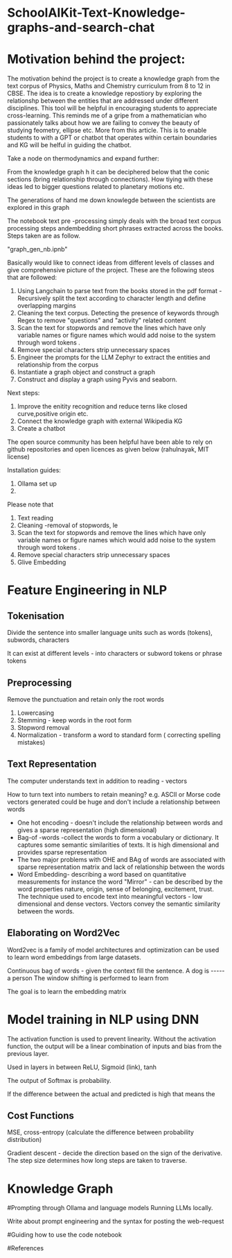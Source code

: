 # SchoolAIKit-Text-Knowledge-graphs-and-search-chat
# Motivation behind the project:

The motivation behind the project is to create a knowledge graph from the text corpus of Physics, Maths and Chemistry curriculum from 8 to 12 in CBSE. The idea is to create a knowledge repostiory by exploring the relationshp between the entities that are addressed under different disciplines. This tool will be helpful in encouraging students to appreciate cross-learning. This reminds me of a gripe from a mathematician who passionately talks about how we are failing to convey the beauty of studying feometry, ellipse etc. More from this article.  This is to enable students to with a GPT or chatbot that operates within certain boundaries and KG  will be helful in guiding the chatbot.

Take a node on thermodynamics and expand further:


From the knowledge graph h it can be deciphered below that the conic sections (bring relationship through connections). How tiying with these ideas led to bigger questions related to planetary motions etc.


The generations of hand me down knowlegde between the scientists are explored in this graph


The notebook text pre -processing simply deals with the broad text corpus processing steps andembedding short phrases extracted across the books. Steps taken are as follow.

"graph_gen_nb.ipnb"

Basically would like to connect ideas from different levels of classes and give comprehensive picture of the project.
These are the following steos that are followed:
1. Using Langchain to parse text from the books stored in the pdf format -Recursively split the text according to character length and define overlapping margins
2. Cleaning the text corpus. Detecting the presence of keywords through Regex to remove "questions" and "activity" related content
3. Scan the text for stopwords and remove the lines which have only variable names or figure names which would add noise to the system through word tokens .
4. Remove special characters strip unnecessary spaces
5. Engineer the prompts for the LLM Zephyr to extract the entities and relationship from the corpus
6. Instantiate a graph object and construct a graph
7. Construct and display a graph using Pyvis and seaborn.

Next steps:

1. Improve the enitity recognition and reduce terns like closed curve,positive origin etc.
2. Connect the knowledge graph with external Wikipedia KG
3. Create a chatbot 

The open source community has been helpful have been able to rely on github repositories and open licences as given below (rahulnayak, MIT license)


Installation guides:
1. Ollama set up 
2. 


Please note that 
1. Text reading
2. Cleaning -removal of stopwords, le
3. Scan the text for stopwords and remove the lines which have only variable names or figure names which would add noise to the system through word tokens .
4. Remove special characters strip unnecessary spaces
5. Glive Embedding


# Feature Engineering in NLP

## Tokenisation
Divide the sentence into smaller language units such as words (tokens), subwords, characters

It can exist at different levels -  into characters or subword tokens or phrase tokens

## Preprocessing

Remove the punctuation and retain only the root words
1. Lowercasing
2. Stemming - keep words in the root form
3. Stopword removal
4. Normalization -  transform a word to standard form ( correcting spelling mistakes)


## Text Representation

The computer understands text in addition to reading - vectors

How to turn text into numbers to retain meaning?
 e.g. ASCII or Morse code vectors generated could be huge and don't include a relationship between words

- One hot encoding - doesn't include the relationship between words and gives a sparse representation (high dimensional)
- Bag-of -words -collect the words to form a vocabulary or dictionary. It captures some semantic similarities of texts. It is high dimensional and provides sparse representation
- The two major problems with OHE and BAg of words are associated with sparse representation matrix and lack of relationship between the words
- Word Embedding-  describing a word based on quantitative measurements
  for instance the word "Mirror" - can be described by the word properties nature, origin, sense of belonging, excitement, trust.
The technique used to encode text into meaningful vectors - low dimensional and dense vectors.
Vectors convey the semantic similarity between the words.

##  Elaborating on Word2Vec

Word2vec is a family of model architectures and optimization can be used to learn word embeddings from large datasets.

Continuous bag of words - given the context fill the sentence.
A dog is ----- a person
The window shifting is performed to learn from

The goal is to learn the embedding matrix 

# Model training in NLP using DNN

The activation function is used to prevent linearity. Without the activation function, the output will be a linear combination of inputs and bias from the previous layer.

Used in layers in between ReLU, Sigmoid (link), tanh 

The output of Softmax is probability.

If the difference between the actual and predicted is high that means the 

## Cost Functions

MSE, cross-entropy (calculate the difference between probability distribution)

Gradient descent - decide the direction based on the sign of the derivative. The step size determines how long steps are taken to traverse.

# Knowledge Graph 

#Prompting through Ollama and language models
Running LLMs locally.

Write about prompt engineering and the syntax for posting the web-request 

#Guiding how to use the code notebook

#References

